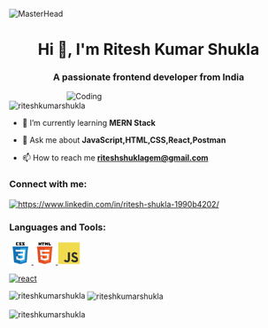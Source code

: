 ![MasterHead](https://masterstrokemedia.in/wp-content/uploads/2021/10/websitew.gif)
<h1 align="center">Hi 👋, I'm Ritesh Kumar Shukla</h1>
<h3 align="center">A passionate frontend developer from India</h3>
<img align="right" alt="Coding" width="400" src="https://media0.giphy.com/media/M9gbBd9nbDrOTu1Mqx/giphy.gif?cid=6c09b952af81832601620e3c0e7701ca3340a1985d321642&rid=giphy.gif&ct=s"/>


<p align="left"> <img src="https://komarev.com/ghpvc/?username=riteshkumarshukla&label=Profile%20views&color=0e75b6&style=flat" alt="riteshkumarshukla" /> </p>

- 🌱 I’m currently learning **MERN Stack**

- 💬 Ask me about **JavaScript,HTML,CSS,React,Postman**

- 📫 How to reach me **riteshshuklagem@gmail.com**

<h3 align="left">Connect with me:</h3>
<p align="left">
<a href="https://linkedin.com/in/https://www.linkedin.com/in/ritesh-shukla-1990b4202/" target="blank"><img align="center" src="https://raw.githubusercontent.com/rahuldkjain/github-profile-readme-generator/master/src/images/icons/Social/linked-in-alt.svg" alt="https://www.linkedin.com/in/ritesh-shukla-1990b4202/" height="30" width="40" /></a>
</p>

<h3 align="left">Languages and Tools:</h3>
<p align="left"> <a href="https://www.w3schools.com/css/" target="_blank" rel="noreferrer"> <img src="https://raw.githubusercontent.com/devicons/devicon/master/icons/css3/css3-original-wordmark.svg" alt="css3" width="40" height="40"/> </a> <a href="https://www.w3.org/html/" target="_blank" rel="noreferrer"> <img src="https://raw.githubusercontent.com/devicons/devicon/master/icons/html5/html5-original-wordmark.svg" alt="html5" width="40" height="40"/> </a> <a href="https://developer.mozilla.org/en-US/docs/Web/JavaScript" target="_blank" rel="noreferrer"> <img src="https://raw.githubusercontent.com/devicons/devicon/master/icons/javascript/javascript-original.svg" alt="javascript" width="40" height="40"/> </a> </p><a href="https://developer.mozilla.org/en-US/docs/Web/JavaScript" target="_blank" rel="noreferrer"> <img src="https://i.ytimg.com/vi/Ng2ZWCWNmoU/maxresdefault.jpg" alt="react" width="40" height="40"/> </a>

<p><img align="left" src="https://github-readme-stats.vercel.app/api/top-langs?username=riteshkumarshukla&show_icons=true&locale=en&layout=compact" alt="riteshkumarshukla" /></p>

<p>&nbsp;<img align="center" src="https://github-readme-stats.vercel.app/api?username=riteshkumarshukla&show_icons=true&locale=en" alt="riteshkumarshukla" /></p>

<p><img align="center" src="https://github-readme-streak-stats.herokuapp.com/?user=riteshkumarshukla&" alt="riteshkumarshukla" /></p>
